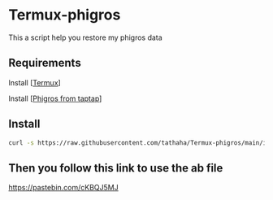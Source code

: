 # Termux-phigros
This a script help you restore my phigros data
## Requirements
Install [[Termux](https://github.com/termux/termux-app/releases/)]

Install [[Phigros from taptap](https://www.taptap.io/app/165287?share_id=adcc95408468&utm_medium=share&utm_source=copylink)]
## Install
```bash
curl -s https://raw.githubusercontent.com/tathaha/Termux-phigros/main/install.sh | bash
```
## Then you follow this link to use the ab file
https://pastebin.com/cKBQJ5MJ

